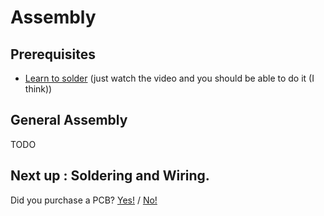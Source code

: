 # Assembly

## Prerequisites

- [Learn to solder](https://www.youtube.com/watch?v=3jAw41LRBxU) (just watch the video and you should be able to do it (I think))

## General Assembly

TODO

## Next up : Soldering and Wiring.

Did you purchase a PCB? [Yes!]() / [No!]()
